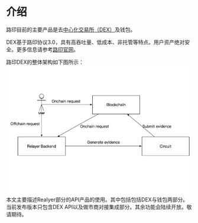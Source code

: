# 介绍

路印目前的主要产品是去[中心化交易所（DEX）](https://www.loopring.io)及钱包。

DEX基于路印协议3.0，具有高吞吐量、低成本、非托管等特点。用户资产绝对安全。更多信息请参考[路印官网](https://loopring.org/)。

路印DEX的整体架构如下图所示：
![路印DEX架构](./images/loopring_overview.png "路印DEX架构")
本文主要描述Realyer部分的API产品的使用。其中包括包括DEX与钱包两部分。当前发布版本只包含DEX API以及做市商对接集成部分。其余功能会陆续开放。敬请期待。
